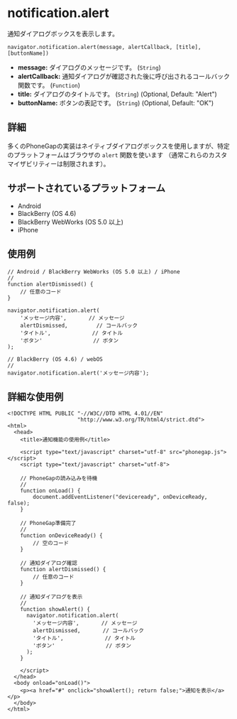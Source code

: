 notification.alert
==================

通知ダイアログボックスを表示します。

    navigator.notification.alert(message, alertCallback, [title], [buttonName])

- __message:__ ダイアログのメッセージです。 (`String`)
- __alertCallback:__ 通知ダイアログが確認された後に呼び出されるコールバック関数です。 (`Function`)
- __title:__ ダイアログのタイトルです。 (`String`) (Optional, Default: "Alert")
- __buttonName:__ ボタンの表記です。 (`String`) (Optional, Default: "OK")
    
詳細
-----------

多くのPhoneGapの実装はネイティブダイアログボックスを使用しますが、特定のプラットフォームはブラウザの `alert` 関数を使います
（通常これらのカスタマイザビリティーは制限されます）。

サポートされているプラットフォーム
-------------------

- Android
- BlackBerry (OS 4.6)
- BlackBerry WebWorks (OS 5.0 以上)
- iPhone

使用例
-------------

    // Android / BlackBerry WebWorks (OS 5.0 以上) / iPhone
    //
    function alertDismissed() {
        // 任意のコード
    }

    navigator.notification.alert(
        'メッセージ内容',       // メッセージ
        alertDismissed,         // コールバック
        'タイトル',             // タイトル
        'ボタン'                // ボタン
    );

    // BlackBerry (OS 4.6) / webOS
    //
    navigator.notification.alert('メッセージ内容');
        
詳細な使用例
------------

    <!DOCTYPE HTML PUBLIC "-//W3C//DTD HTML 4.01//EN"
                          "http://www.w3.org/TR/html4/strict.dtd">
    <html>
      <head>
        <title>通知機能の使用例</title>

        <script type="text/javascript" charset="utf-8" src="phonegap.js"></script>
        <script type="text/javascript" charset="utf-8">

        // PhoneGapの読み込みを待機
        //
        function onLoad() {
            document.addEventListener("deviceready", onDeviceReady, false);
        }

        // PhoneGap準備完了
        //
        function onDeviceReady() {
            // 空のコード
        }
    
        // 通知ダイアログ確認
	    function alertDismissed() {
	        // 任意のコード
	    }

        // 通知ダイアログを表示
        //
        function showAlert() {
          navigator.notification.alert(
            'メッセージ内容',       // メッセージ
            alertDismissed,       // コールバック
            'タイトル',             // タイトル
            'ボタン'                // ボタン
          );
        }
    
        </script>
      </head>
      <body onload="onLoad()">
        <p><a href="#" onclick="showAlert(); return false;">通知を表示</a></p>
      </body>
    </html>